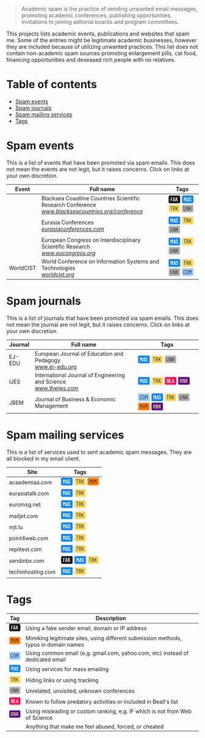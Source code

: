 > Academic spam is the practice of sending unwanted email messages, promoting academic conferences, publishing opportunities, invitations to joining editorial boards and program committees.

This projects lists academic events, publications and websites that spam me. Some of the entries might be legitimate academic businesses, however they are included because of utilizing unwanted practices. This list does not contain non-academic spam sources promoting enlargement pills, cat food, financing opportunities and deseased rich people with no relatives.

# Table of contents

- [Spam events](#spam-events)
- [Spam journals](#spam-journals)
- [Spam mailing services](#spam-mailing-services)
- [Tags](#tags)

<!--
## Spam sites

This list contains sites that have sent me academic spam. They are blocked in my email filters. The web sites are extracted from the email headers (the earliest domain in the `Received` element that appears not to be faked).
-->


# Spam events

This is a list of events that have been promoted via spam emails. This does not mean the events are not legit, but it raises concerns. Click on links at your own discretion.

| Event | Full name | Tags |
|---|---|---|
| | Blacksea Coastline Countries Scientific Research Conference <br> *www.blackseacountries.org/conference* | <img src="images/fak.png"> <img src="images/mas.png"> <img src="images/trk.png"> <img src="images/unk.png"> |
| | Eurasia Conferences <br> *[eurasiaconferences.com](eurasiaconferences.com)* | <img src="images/mas.png"> <img src="images/trk.png"> <img src="images/unk.png"> |
| | European Congress on Interdisciplinary Scientific Research <br> *www.eucongress.org* | <img src="images/mas.png"> <img src="images/trk.png"> <img src="images/unk.png"> |
| WorldCIST | World Conference on Information Systems and Technologies <br> *[worldcist.org](worldcist.org)* | <img src="images/mas.png"> <img src="images/trk.png"> <img src="images/unk.png"> <img src="images/com.png"> |




# Spam journals

This is a list of journals that have been promoted via spam emails. This does not mean the journal are not legit, but it raises concerns. Click on links at your own discretion.

| Journal | Full name | Tags |
|---|---|---|
| EJ-EDU | European Journal of Education and Pedagogy <br> www.ej-edu.org | <img src="images/mas.png"> <img src="images/trk.png"> <img src="images/unk.png"> |
| IJES | International Journal of Engineering and Science <br> www.theijes.com |  <img src="images/mas.png"> <img src="images/trk.png"> <img src="images/bea.png"> <img src="images/rnk.png"> |
| JBEM | Journal of Business & Economic Management | <img src="images/com.png"> <img src="images/mas.png"> <img src="images/trk.png"> <img src="images/unk.png"> <img src="images/mim.png"> <img src="images/rnk.png"> |



# Spam mailing services

This is a list of services used to sent academic spam messages. They are all blocked in my email client.

| Site | Tags |
|---|---|
| acaademiaa.com | <img src="images/mas.png"> <img src="images/trk.png"> <img src="images/mim.png"> |
| eurasiatalk.com | <img src="images/mas.png"> <img src="images/trk.png"> |
| euromsg.net | <img src="images/mas.png"> <img src="images/trk.png"> |
| mailjet.com | <img src="images/mas.png"> <img src="images/trk.png"> |
| mjt.lu | <img src="images/mas.png"> <img src="images/trk.png"> |
| point4web.com | <img src="images/mas.png"> <img src="images/trk.png"> |
| replitest.com | <img src="images/mas.png"> <img src="images/trk.png"> |
| sendinbx.com | <img src="images/fak.png"> <img src="images/mas.png"> <img src="images/trk.png"> |
| techinhosting.com | <img src="images/mas.png"> <img src="images/trk.png"> |



<!--
## Spam IP addresses

This list contains sites that have sent me academic spam. They are blocked in my email filters. The web sites try to hide their domains, but the IP address or origin is found in the email header.
-->


# Tags

| Tag | Description |
|---|---|
| <img src="images/fak.png"> | Using a fake sender email, domain or IP address |
| <img src="images/mim.png"> | Mimiking legitimate sites, using different submission methods, typos in domain names |
| <img src="images/com.png"> | Using common email (e.g. gmail.com, yahoo.com, etc) instead of dedicated email |
| <img src="images/mas.png"> | Using services for mass emailing |
| <img src="images/trk.png"> | Hiding links or using tracking |
| <img src="images/unk.png"> | Unrelated, unvisited, unknown conferences |
| <img src="images/bea.png"> | Known to follow predatory activities or included in Beall's list |
| <img src="images/rnk.png"> | Using misleading or custom ranking, e.g. IF which is not from Web of Science |
|  | Anything that make me feel abused, forced, or cheated |

